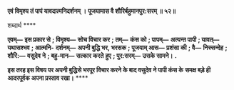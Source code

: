 **एवं विमृश्य तं पापं यावदात्मनिदर्शनम् ।** **पूजयामास वै शौरिर्बहुमानपुर:सरम् ॥ ५२॥** 

शब्दार्थ **** 

**एवम्—** **इस प्रकार से** **; विमृश्य—** **सोच विचार कर** **; तम्—** **कंस को** **; पापम्—** **अत्यन्त पापी** **; यावत्—** **यथासश्भव** **; आत्मनि-** **दर्शनम्—** **अपनी बुद्धि भर, भरसक** **; पूजयाम् आस—** **प्रशंसा की** **; वै—** **निस्सन्देह** **; शौरि:—** **वसुदेव ने** **; बहु-मान—** **सत्कार करते** **हुए** **; पुर:सरम्—** **उसके सामने।** **.** 

**इस तरह इस विषय पर अपनी बुद्धिसे भरपूर विचार करने के बाद वसुदेव ने पापी कंस के** **समक्ष बड़े ही आदरपूर्वक अपना प्रस्ताव रखा।** **** 
